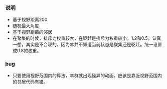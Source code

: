 ### 说明
- 基于视野距离200
- 随机最大角度
- 基于视野距离的邻居
- 在聚集的时候，排斥力权重较大，在驱赶是排斥力权重较小。1.2和0.5。认真一想，其实是不合理的，因为羊并不知道当前状态是聚集还是驱赶。统一设置成0.8的权重。
### bug
- 只要使用视野范围内的算法，羊群就出现怪异的动画。应该是靠近视野范围内的邻居代码有错。
